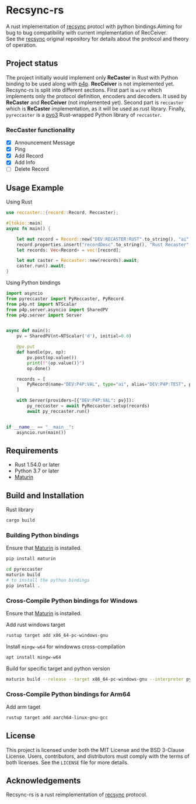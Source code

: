 # Recsync-rs

A rust implementation of [recsync](https://github.com/ChannelFinder/recsync) protocl with python bindings.Aiming for bug to bug compatibility with current implementation of RecCeiver.  
See the [recsync](https://github.com/ChannelFinder/recsync) original repository for details about the protocol and theory of operation.

## Project status 
The project initially would implement only **ReCaster** in Rust with Python binding to be used along with [p4p](https://github.com/mdavidsaver/p4p). 
**RecCeiver** is not implemented yet. Recsync-rs is split into different sections. First part is `wire` which implements only the protocol definition, encoders and decoders. 
It used by **ReCaster** and **RecCeiver** (not implemented yet). Second part is `reccaster` which is **ReCaster** implementation, as it will be used as rust library. 
Finally, `pyreccaster` is a [pyo3](https://github.com/PyO3/pyo3) Rust-wrapped Python library of `reccaster`.

### RecCaster functionality

* [X] Announcement Message
* [X] Ping
* [X] Add Record
* [X] Add Info
* [ ] Delete Record

## Usage Example 

Using Rust
```rust
use reccaster::{record::Record, Reccaster};

#[tokio::main]
async fn main() {

    let mut record = Record::new("DEV:RECASTER:RUST".to_string(), "ai".to_string());
    record.properties.insert("recordDesc".to_string(), "Rust Recaster".to_string());
    let records: Vec<Record> = vec![record];

    let mut caster = Reccaster::new(records).await;
    caster.run().await;
}
```

Using Python bindings
```python
import asyncio
from pyreccaster import PyReccaster, PyRecord
from p4p.nt import NTScalar
from p4p.server.asyncio import SharedPV
from p4p.server import Server


async def main():
    pv = SharedPV(nt=NTScalar('d'), initial=0.0)

    @pv.put
    def handle(pv, op):
        pv.post(op.value())
        print(f"{op.value()}")
        op.done()

    records = [
        PyRecord(name="DEV:P4P:VAL", type="ai", alias="DEV:P4P:TEST", properties={"recordDesc": "P4P Recaster"}),
    ]

    with Server(providers=[{"DEV:P4P:VAL": pv}]):
        py_reccaster = await PyReccaster.setup(records)
        await py_reccaster.run()


if __name__ == "__main__":
    asyncio.run(main())
```

## Requirements
* Rust 1.54.0 or later
* Python 3.7 or later
* [Maturin](https://github.com/PyO3/maturin) 

## Build and Installation

Rust library
```bash
cargo build
```

### Building Python bindings

Ensure that [Maturin](https://github.com/PyO3/maturin) is installed.

```bash
pip install maturin
```

```bash
cd pyreccaster
maturin build
# to install the python bindings
pip install . 
```

### Cross-Compile Python bindings for Windows

Ensure that [Maturin](https://github.com/PyO3/maturin) is installed.

Add rust windows target
```bash
rustup target add x86_64-pc-windows-gnu
```

Install `mingw-w64` for windowws cross-compilation
```bash
apt install mingw-w64
```

Build for specific target and python version
```bash
maturin build --release --target x86_64-pc-windows-gnu --interpreter python3.9
```

### Cross-Compile Python bindings for Arm64

Add arm taget
```bash
rustup target add aarch64-linux-gnu-gcc
```

## License

This project is licensed under both the MIT License and the BSD 3-Clause License.  Users, contributors, and distributors must comply with the terms of both licenses. See the `LICENSE` file for more details.

## Acknowledgements
Recsync-rs is a rust reimplementation of [recsync](https://github.com/ChannelFinder/recsync) protocol.
